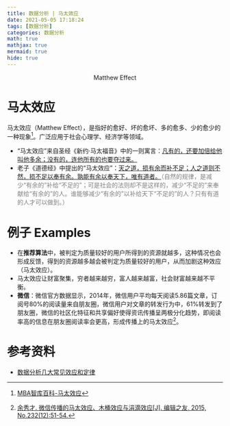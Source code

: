 ```yaml
---
title: 数据分析 | 马太效应
date: 2021-05-05 17:18:24
tags: [数据分析]
categories: 数据分析
math: true
mathjax: true
mermaid: true
hide: true
---
```


<center>Matthew Effect</center>
<!--more-->

# 马太效应
马太效应（Matthew Effect），是指好的愈好、坏的愈坏、多的愈多、少的愈少的一种现象[^1]。广泛应用于社会心理学、经济学等领域。

[^1]: [MBA智库百科-马太效应](https://wiki.mbalib.com/wiki/%E9%A9%AC%E5%A4%AA%E6%95%88%E5%BA%94)

- “马太效应”来自圣经《新约·马太福音》中的一则寓言：<u>凡有的，还要加倍给他叫他多余；没有的，连他所有的也要夺过来。</u>
- 老子《道德经》中提出的“马太效应”：<u>天之道，损有余而补不足；人之道则不然，损不足以奉有余。孰能有余以奉天下，唯有道者。</u><font color=gray>（自然的规律，是减少“有余的”补给“不足的”；可是社会的法则却不是这样的，减少“不足的”来奉献给“有余的”的人。谁能够减少“有余的”以补给天下“不足的”的人？只有有道的人才可以做到。）</font>

# 例子 Examples
- 在**推荐算法**中，被判定为质量较好的用户所得到的资源就越多，这种情况也会形成反馈，得到的资源越多越会被判定为质量较好的用户，从而加剧这种效应（马太效应）。
- 马太效应让财富聚集，穷者越来越穷，富人越来越富，社会财富越来越不平衡。
- **微信**：微信官方数据显示，2014年，微信用户平均每天阅读5.86篇文章，订阅号80%的阅读量来自朋友圈，微信用户对文章的转发行为中，61%转发到了朋友圈，微信的社区化特征和共享偏好使得资讯传播呈两极分化趋势，即阅读率高的信息在朋友圈阅读率会更高，形成传播上的马太效应[^2]。

[^2]: [余秀才. 微信传播的马太效应、木桶效应与涓滴效应[J]. 编辑之友, 2015, No.232(12):51-54.](http://www.cnki.com.cn/article/cjfdtotal-bjzy201512013.htm)

# 参考资料
- [数据分析几大常见效应和定律](https://mp.weixin.qq.com/s/RuwLZ13-kUbvDmJ8pDdrWA)